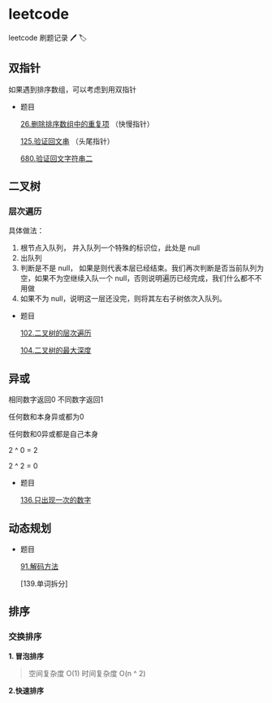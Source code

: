 # leetcode
leetcode 刷题记录 🖊 🏷

## 双指针

如果遇到排序数组，可以考虑到用双指针

- 题目

  [26.删除排序数组中的重复项](https://github.com/LilyChenlin/leetcode/blob/master/26.删除排序数组中的重复项.html) （快慢指针）

  [125.验证回文串](https://github.com/LilyChenlin/leetcode/blob/master/125.验证回文串.html)  （头尾指针）

  [680.验证回文字符串二](https://github.com/LilyChenlin/leetcode/blob/master/680.验证回文字符串二.html)

  

## 二叉树
### 层次遍历
具体做法：
1. 根节点入队列， 并入队列一个特殊的标识位，此处是 null
2. 出队列
3. 判断是不是 null， 如果是则代表本层已经结束。我们再次判断是否当前队列为空，如果不为空继续入队一个 null，否则说明遍历已经完成，我们什么都不不用做
4. 如果不为 null，说明这一层还没完，则将其左右子树依次入队列。

- 题目

  [102.二叉树的层次遍历](https://github.com/LilyChenlin/leetcode/blob/master/102.二叉树的层次遍历.html)

  [104.二叉树的最大深度](https://github.com/LilyChenlin/leetcode/blob/master/104.二叉树的最大深度.html)

## 异或

相同数字返回0 不同数字返回1

任何数和本身异或都为0

任何数和0异或都是自己本身

 2 ^ 0 = 2

  2 ^ 2 = 0

- 题目

  [136.只出现一次的数字](https://github.com/LilyChenlin/leetcode/blob/master/136.只出现一次的数字.html)



## 动态规划

- 题目

  [91.解码方法](https://github.com/LilyChenlin/leetcode/blob/master/91.解码方法.html)

  [139.单词拆分]

## 排序

### 交换排序

**1. 冒泡排序**

> 空间复杂度 O(1) 时间复杂度 O(n ^ 2)

**2.快速排序**